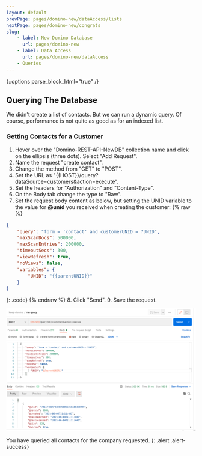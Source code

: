 ```yaml
---
layout: default
prevPage: pages/domino-new/dataAccess/lists
nextPage: pages/domino-new/congrats
slug:
    - label: New Domino Database
      url: pages/domino-new
    - label: Data Access
      url: pages/domino-new/dataAccess
    - Queries
---
```


{::options parse_block_html="true" /}

## Querying The Database

We didn't create a list of contacts. But we can run a dynamic query. Of course, performance is not quite as good as for an indexed list.

### Getting Contacts for a Customer

1. Hover over the "Domino-REST-API-NewDB" collection name and click on the ellipsis (three dots). Select "Add Request".   
2. Name the request "create contact".
3. Change the method from "GET" to "POST".
4. Set the URL as "&#123;&#123;HOST&#125;&#125;/query?dataSource=customers&action=execute".
5. Set the headers for "Authorization" and "Content-Type".
6. On the Body tab change the type to "Raw".
7. Set the request body content as below, but setting the UNID variable to the value for **@unid** you received when creating the customer:
  {% raw %}
  ~~~json
  {
      "query": "form = 'contact' and customerUNID = ?UNID",
      "maxScanDocs": 500000,
      "maxScanEntries": 200000,
      "timeoutSecs": 300,
      "viewRefresh": true,
      "noViews": false,
      "variables": {
          "UNID": "{{parentUNID}}"
      }
  }
  ~~~
  {: .code}
  {% endraw %}
8. Click "Send".
9. Save the request.

![DQL Query](../images/data/query.png)

You have queried all contacts for the company requested.
{: .alert .alert-success}
